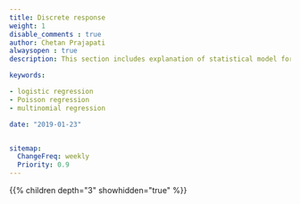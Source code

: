 ```yaml
---
title: Discrete response
weight: 1
disable_comments : true
author: Chetan Prajapati
alwaysopen : true
description: This section includes explanation of statistical model for discrete data in R.Hire freelance statistician online for statistics help in dissertation. 

keywords:

- logistic regression
- Poisson regression
- multinomial regression

date: "2019-01-23"


sitemap:
  ChangeFreq: weekly
  Priority: 0.9
---
```



{{% children depth="3" showhidden="true" %}}